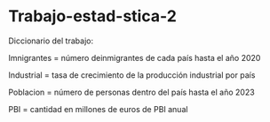 # Trabajo-estad-stica-2

Diccionario del trabajo:

Imnigrantes = número deinmigrantes de cada país hasta el año 2020

Industrial = tasa de crecimiento de la producción industrial por país 

Poblacion = número de personas dentro del país hasta el año 2023

PBI = cantidad en millones de euros de PBI anual





















